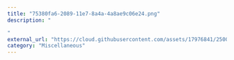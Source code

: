 ```yaml
---
title: "75380fa6-2089-11e7-8a4a-4a8ae9c06e24.png"
description: "

"
external_url: "https://cloud.githubusercontent.com/assets/17976841/25007109/75380fa6-2089-11e7-8a4a-4a8ae9c06e24.png"
category: "Miscellaneous"
---
```

